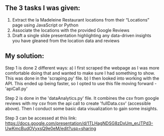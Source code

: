 The 3 tasks I was given:
-

1. Extract the la Madeleine Restaurant locations from their “Locations” page using JavaScript or Python
2. Associate the locations with the provided Google Reviews
3. Draft a single slide presentation highlighting any data-driven insights you have gleaned from the location data and reviews

My solution:
-
Step 1 is done 2 different ways:
a) I first scraped the webpage as I was more comfortable doing that and wanted to make sure I had something to show. This was done in the 'scraping.py' file.
b) I then looked into working with the API. This ended up being faster, so I opted to use this file moving forward - 'apiCall.py'

Step 2 is done in the 'dataAnalytics.py' file. It combines the csv from google reviews with my csv from the api call to create 'fullData.csv' (accessible above). Then I conduct some basic data visualization to gain some insights.

Step 3 can be accessed at this link:
https://docs.google.com/presentation/d/1TLHagNDSG8zDxUm_erJTPd3-UwKmcBudOVyxsQ9e0eM/edit?usp=sharing
